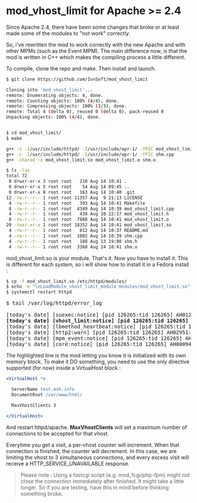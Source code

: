 # mod_vhost_limit for Apache >= 2.4

Since Apache 2.4, there have been some changes that broke or at least made some of the modules to "not work" correctly.

So, i've rewritten the mod to work correctly with the new Apache and with other MPMs (such as the Event MPM). The main difference now, is that the mod is written in C++ which makes the compiling process a little different.

To compile, clone the repo and make. Then install and launch.

```bash
$ git clone https://github.com/IvnSoft/mod_vhost_limit

Cloning into 'mod_vhost_limit'...
remote: Enumerating objects: 4, done.
remote: Counting objects: 100% (4/4), done.
remote: Compressing objects: 100% (3/3), done.
remote: Total 4 (delta 0), reused 0 (delta 0), pack-reused 0
Unpacking objects: 100% (4/4), done.


$ cd mod_vhost_limit/
$ make

g++ -c -I/usr/include/httpd/ -I/usr/include/apr-1/ -fPIC mod_vhost_limit.cpp
g++ -c -I/usr/include/httpd/ -I/usr/include/apr-1/ -fPIC shm.cpp
g++ -shared -o mod_vhost_limit.so mod_vhost_limit.o shm.o 

$ ls -las
total 72
 0 drwxr-xr-x 3 root root   210 Aug 14 10:41 .
 0 drwxr-xr-x 5 root root    54 Aug 14 09:45 ..
 0 drwxr-xr-x 8 root root   163 Aug 14 10:40 .git
12 -rw-r--r-- 1 root root 11357 Aug  9 21:13 LICENSE
 4 -rw-r--r-- 1 root root   393 Aug 14 10:41 Makefile
 8 -rw-r--r-- 1 root root  4349 Aug 14 10:39 mod_vhost_limit.cpp
 4 -rw-r--r-- 1 root root   439 Aug 10 22:17 mod_vhost_limit.h
 8 -rw-r--r-- 1 root root  7888 Aug 14 10:41 mod_vhost_limit.o
20 -rwxr-xr-x 1 root root 18352 Aug 14 10:41 mod_vhost_limit.so
 4 -rw-r--r-- 1 root root   812 Aug 14 10:37 README.md
 4 -rw-r--r-- 1 root root  1082 Aug 14 10:39 shm.cpp
 4 -rw-r--r-- 1 root root   188 Aug 13 19:08 shm.h
 4 -rw-r--r-- 1 root root  3368 Aug 14 10:41 shm.o
```

mod_vhost_limit.so is your module. That's it. Now you have to install it.
This is different for each system, so i will show how to install it in a Fedora install :

```bash
$ cp -f mod_vhost_limit.so /etc/httpd/modules/
$ echo -e "\nLoadModule vhost_limit_module modules/mod_vhost_limit.so" >> /etc/httpd/conf.modules.d/00-base.conf
$ systemctl restart httpd
```
<pre>
$ tail /var/log/httpd/error_log

[today's date] [suexec:notice] [pid 126265:tid 126265] AH01232: suEXEC mechanism enabled (wrapper: /usr/sbin/suexec)
<b>[today's date] [vhost_limit:notice] [pid 126265:tid 126265] mod_vhost_limit: Created SHM block at 0x7f5c6a55c008 , size 800</b>
[today's date] [lbmethod_heartbeat:notice] [pid 126265:tid 126265] AH02282: No slotmem from mod_heartmonitor
[today's date] [http2:warn] [pid 126265:tid 126265] AH02951: mod_ssl does not seem to be enabled
[today's date] [mpm_event:notice] [pid 126265:tid 126265] AH00489: Apache/2.4.43 (Fedora) configured -- resuming normal operations
[today's date] [core:notice] [pid 126265:tid 126265] AH00094: Command line: '/usr/sbin/httpd -D FOREGROUND'
</pre>

The highlighted line is the mod letting you know it is initialized with its own memory block.
To make it DO something, you need to use the only directive supported (for now) inside a VirtualHost block :

```apache
<VirtualHost *>

  ServerName test.mvh.info
  DocumentRoot /var/www/html/

  MaxVhostClients 3

</VirtualHost>
```

And restart httpd/apache.
<b>MaxVhostClients</b> will set a maximum number of connections to be accepted for that vhost.

Everytime you get a visit, a per-vhost counter will increment. When that connection is finished, the counter will decrement. In this case, we are limiting the vhost to 3 simultaneous connections, and every excess visit will receive a HTTP_SERVICE_UNAVAILABLE response.

> Please note : Using a fastcgi script (e.g. mod_fcgi/php-fpm) might not close the connection immediately after finished. It might take a little longer. So if you are testing, have this in mind before thinking something broke.



